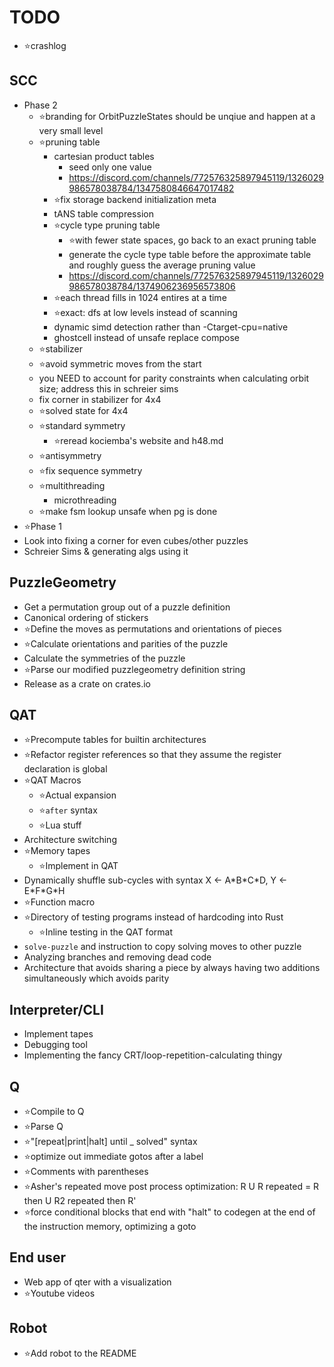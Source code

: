 # TODO

- ⭐crashlog

## SCC

- Phase 2
  - ⭐branding for OrbitPuzzleStates should be unqiue and happen at a very small level
  - ⭐pruning table
    - cartesian product tables
      - seed only one value
      - <https://discord.com/channels/772576325897945119/1326029986578038784/1347580846647017482>
    - ⭐fix storage backend initialization meta
    - tANS table compression
    - ⭐cycle type pruning table
      - ⭐with fewer state spaces, go back to an exact pruning table
      - generate the cycle type table before the approximate table and roughly guess the average pruning value
      - <https://discord.com/channels/772576325897945119/1326029986578038784/1374906236956573806>
    - ⭐each thread fills in 1024 entires at a time
    - ⭐exact: dfs at low levels instead of scanning
    - dynamic simd detection rather than -Ctarget-cpu=native
    - ghostcell instead of unsafe replace compose
  - ⭐stabilizer
  - ⭐avoid symmetric moves from the start
  - you NEED to account for parity constraints when calculating orbit size; address this in schreier sims
  - fix corner in stabilizer for 4x4
  - ⭐solved state for 4x4
  - ⭐standard symmetry
    - ⭐reread kociemba's website and h48.md
  - ⭐antisymmetry
  - ⭐fix sequence symmetry
  - ⭐multithreading
    - microthreading
  - ⭐make fsm lookup unsafe when pg is done
- ⭐Phase 1
- Look into fixing a corner for even cubes/other puzzles
- Schreier Sims & generating algs using it

## PuzzleGeometry

- Get a permutation group out of a puzzle definition
- Canonical ordering of stickers
- ⭐Define the moves as permutations and orientations of pieces
- ⭐Calculate orientations and parities of the puzzle
- Calculate the symmetries of the puzzle
- ⭐Parse our modified puzzlegeometry definition string
- Release as a crate on crates.io

## QAT

- ⭐Precompute tables for builtin architectures
- ⭐Refactor register references so that they assume the register declaration is global
- ⭐QAT Macros
  - ⭐Actual expansion
  - ⭐`after` syntax
  - ⭐Lua stuff
- Architecture switching
- ⭐Memory tapes
  - ⭐Implement in QAT
- Dynamically shuffle sub-cycles with syntax X ← A\*B\*C\*D, Y ← E\*F\*G\*H
- ⭐Function macro
- ⭐Directory of testing programs instead of hardcoding into Rust
  - ⭐Inline testing in the QAT format
- `solve-puzzle` and instruction to copy solving moves to other puzzle
- Analyzing branches and removing dead code
- Architecture that avoids sharing a piece by always having two additions simultaneously which avoids parity

## Interpreter/CLI

- Implement tapes
- Debugging tool
- Implementing the fancy CRT/loop-repetition-calculating thingy

## Q

- ⭐Compile to Q
- ⭐Parse Q
- ⭐"[repeat|print|halt] until _ solved" syntax
- ⭐optimize out immediate gotos after a label
- ⭐Comments with parentheses
- ⭐Asher's repeated move post process optimization: R U R repeated = R then U R2 repeated then R'
- ⭐force conditional blocks that end with "halt" to codegen at the end of the instruction memory, optimizing a goto

## End user

- Web app of qter with a visualization
- ⭐Youtube videos

## Robot

- ⭐Add robot to the README
